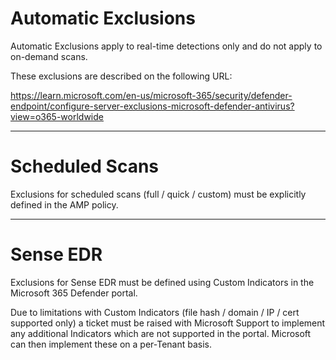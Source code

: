 # Automatic Exclusions

Automatic Exclusions apply to real-time detections only and do not apply to on-demand scans.

These exclusions are described on the following URL:

<https://learn.microsoft.com/en-us/microsoft-365/security/defender-endpoint/configure-server-exclusions-microsoft-defender-antivirus?view=o365-worldwide>

---

# Scheduled Scans

Exclusions for scheduled scans (full / quick / custom) must be explicitly defined in the AMP policy.

---

# Sense EDR

Exclusions for Sense EDR must be defined using Custom Indicators in the Microsoft 365 Defender portal.

Due to limitations with Custom Indicators (file hash / domain / IP / cert supported only) a ticket must be raised with Microsoft Support to implement any additional Indicators which are not supported in the portal. Microsoft can then implement these on a per-Tenant basis.